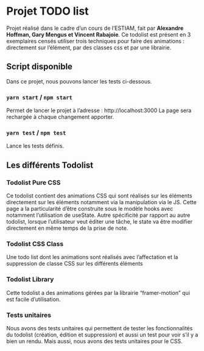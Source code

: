 # Projet TODO list

Projet réalisé dans le cadre d’un cours de l’ESTIAM, fait par **Alexandre Hoffman, Gary Mengus et Vincent Rabajoie**. Ce todolist est présent en 3 exemplaires censés utiliser trois techniques pour faire des animations : directement sur l’élément, par des classes css et par une librairie.

## Script disponible

Dans ce projet, nous pouvons lancer les tests ci-dessous.

### `yarn start` / `npm start`

Permet de lancer le projet à l’adresse : http://localhost:3000 
La page sera rechargée à chaque changement apporter.

### `yarn test` / `npm test`

Lance les tests définis.

## Les différents Todolist

### Todolist Pure CSS

Ce todolist contient des animations CSS qui sont réalisés sur les éléments directement sur les éléments notamment via la manipulation via le JS.
Cette page a la particularité d’être construite sous le modèle hooks avec notamment l’utilisation de useState. Autre spécificité par rapport au autre todolist, lorsque l’utilisateur veut éditer une tâche, le state va être modifier directement en même temps de la prise de note.

### Todolist CSS Class

Une todo list dont les animations sont réalisés avec l’affectation et la suppression de classe CSS sur les différents éléments

### Todolist Library

Cette todolist a des animations gérées par la librairie “framer-motion” qui est facile d’utilisation.

### Tests unitaires

Nous avons des tests unitaires qui permettent de tester les fonctionnalités du todolist (création, édition et suppression) et aussi un test pour voir s’il y a bien un rendu. Mais aussi, nous avons des tests unitaires pour le CSS.
